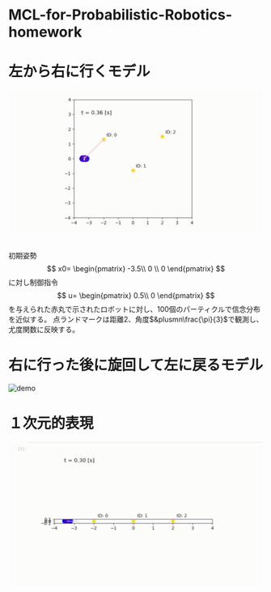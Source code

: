 # MCL-for-Probabilistic-Robotics-homework

# 左から右に行くモデル
![demo](https://github.com/dynepanch/MCL-for-Probabilistic-Robotics-homework/blob/main/gif/left_to_right.gif)
## 
初期姿勢
$$
x0=
\begin{pmatrix}
-3.5\\
0 \\
0
\end{pmatrix}
$$
に対し制御指令
$$
u=
\begin{pmatrix}
0.5\\
0
\end{pmatrix}
$$
を与えられた赤丸で示されたロボットに対し、100個のパーティクルで信念分布を近似する。
点ランドマークは距離2、角度$&plusmn\frac{\pi}{3}$で観測し、尤度関数に反映する。

# 右に行った後に旋回して左に戻るモデル
![demo](https://github.com/dynepanch/MCL-for-Probabilistic-Robotics-homework/blob/main/gif/left_to_right_to_left.gif)

# １次元的表現
![demo](https://github.com/dynepanch/MCL-for-Probabilistic-Robotics-homework/blob/main/gif/line.gif)